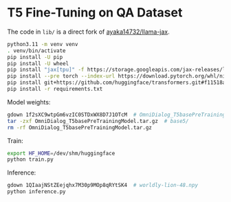 # T5 Fine-Tuning on QA Dataset

The code in `lib/` is a direct fork of [ayaka14732/llama-jax](https://github.com/ayaka14732/llama-jax).

```sh
python3.11 -m venv venv
. venv/bin/activate
pip install -U pip
pip install -U wheel
pip install "jax[tpu]" -f https://storage.googleapis.com/jax-releases/libtpu_releases.html
pip install --pre torch --index-url https://download.pytorch.org/whl/nightly/cpu
pip install git+https://github.com/huggingface/transformers.git#f11518a542ca2c8d276f323ef6563afa3f1b03a7
pip install -r requirements.txt
```

Model weights:

```sh
gdown 1f2sXC9wtpGm6vzIC0STDxWX8D7J1OTcM  # OmniDialog_T5basePreTrainingModel.tar.gz
tar -zxf OmniDialog_T5basePreTrainingModel.tar.gz  # base5/
rm -rf OmniDialog_T5basePreTrainingModel.tar.gz
```

Train:

```sh
export HF_HOME=/dev/shm/huggingface
python train.py
```

Inference:

```sh
gdown 1QIaajNStZEejqhx7M30p9MOp8qRYtSK4  # worldly-lion-48.npy
python inference.py
```
